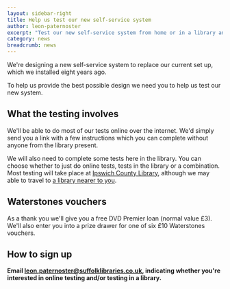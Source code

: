 ```yaml
---
layout: sidebar-right
title: Help us test our new self-service system
author: leon-paternoster
excerpt: "Test our new self-service system from home or in a library and get a free Premier DVD loan and a chance to win Waterstones vouchers."
category: news
breadcrumb: news
---
```


We're designing a new self-service system to replace our current set up, which we installed eight years ago.

To help us provide the best possible design we need you to help us test our new system.

## What the testing involves

We'll be able to do most of our tests online over the internet. We'd simply send you a link with a few instructions which you can complete without anyone from the library present.

We will also need to complete some tests here in the library. You can choose whether to just do online tests, tests in the library or a combination. Most testing will take place at [Ipswich County Library](/libraries/ipswich-county-library/), although we may able to travel to [a library nearer to you](/libraries/).

## Waterstones vouchers

As a thank you we'll give you a free DVD Premier loan (normal value &pound;3). We'll also enter you into a prize drawer for one of six &pound;10 Waterstones vouchers.

## How to sign up

**Email leon.paternoster@suffolklibraries.co.uk, indicating whether you're interested in online testing and/or testing in a library.**
